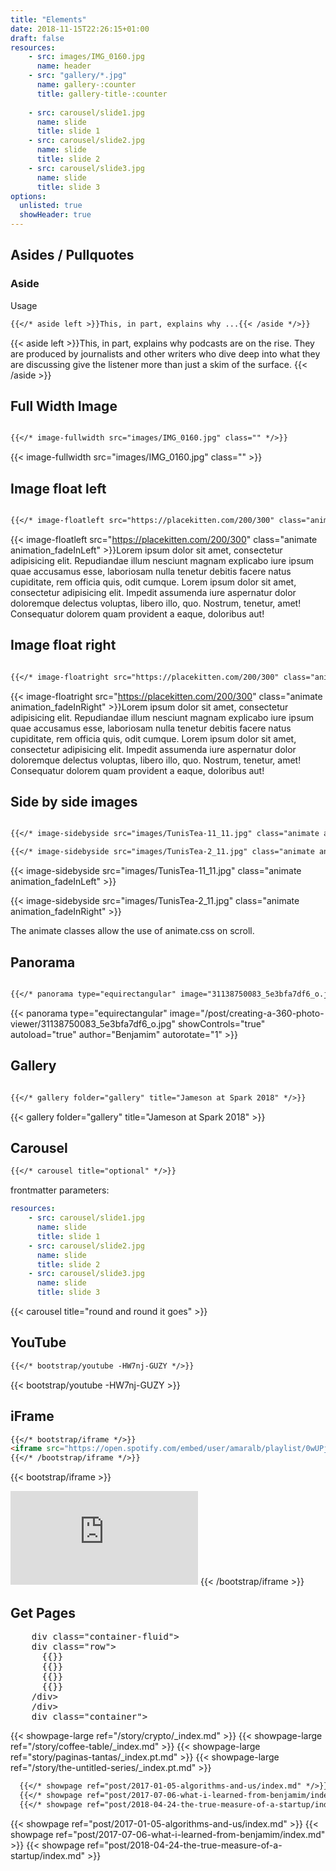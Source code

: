 ```yaml
---
title: "Elements"
date: 2018-11-15T22:26:15+01:00
draft: false
resources:
    - src: images/IMG_0160.jpg
      name: header
    - src: "gallery/*.jpg"
      name: gallery-:counter
      title: gallery-title-:counter
      
    - src: carousel/slide1.jpg
      name: slide
      title: slide 1 
    - src: carousel/slide2.jpg
      name: slide 
      title: slide 2  
    - src: carousel/slide3.jpg
      name: slide 
      title: slide 3 
options:
  unlisted: true
  showHeader: true
---
```


<h2 class="title">Asides / Pullquotes</h2>

<h3>Aside</h3>

Usage

```md
{{</* aside left >}}This, in part, explains why ...{{< /aside */>}}
```

{{< aside left >}}This, in part, explains why podcasts are on the rise. They are produced by journalists and other writers who dive deep into what they are discussing give the listener more than just a skim of the surface. {{< /aside >}}

<div class="clearfix"></div>

<h2 class="title">Full Width Image</h2>


```md

{{</* image-fullwidth src="images/IMG_0160.jpg" class="" */>}}

```



{{< image-fullwidth src="images/IMG_0160.jpg" class="" >}}

<h2 class="title">Image float left </h2>

```md

{{</* image-floatleft src="https://placekitten.com/200/300" class="animate animation_fadeInLeft" */>}}

```
{{< image-floatleft src="https://placekitten.com/200/300" class="animate animation_fadeInLeft" >}}Lorem ipsum dolor sit amet, consectetur adipisicing elit. Repudiandae illum nesciunt magnam explicabo iure ipsum quae accusamus esse, laboriosam nulla tenetur debitis facere natus cupiditate, rem officia quis, odit cumque. Lorem ipsum dolor sit amet, consectetur adipisicing elit. Impedit assumenda iure aspernatur dolor doloremque delectus voluptas, libero illo, quo. Nostrum, tenetur, amet! Consequatur dolorem quam provident a eaque, doloribus aut!


<div class="clearfix"></div>

<h2 class="title">Image float right </h2>

```md 

{{</* image-floatright src="https://placekitten.com/200/300" class="animate animation_fadeInRight" */>}}

```

{{< image-floatright src="https://placekitten.com/200/300" class="animate animation_fadeInRight" >}}Lorem ipsum dolor sit amet, consectetur adipisicing elit. Repudiandae illum nesciunt magnam explicabo iure ipsum quae accusamus esse, laboriosam nulla tenetur debitis facere natus cupiditate, rem officia quis, odit cumque. Lorem ipsum dolor sit amet, consectetur adipisicing elit. Impedit assumenda iure aspernatur dolor doloremque delectus voluptas, libero illo, quo. Nostrum, tenetur, amet! Consequatur dolorem quam provident a eaque, doloribus aut!

<div class="clearfix"></div>

<h2 class="title">Side by side images</h2>

```md

{{</* image-sidebyside src="images/TunisTea-11_11.jpg" class="animate animation_fadeInLeft" */>}}

{{</* image-sidebyside src="images/TunisTea-2_11.jpg" class="animate animation_fadeInLeft" */>}}

```



{{< image-sidebyside src="images/TunisTea-11_11.jpg" class="animate animation_fadeInLeft" >}}

{{< image-sidebyside src="images/TunisTea-2_11.jpg" class="animate animation_fadeInRight" >}}

The animate classes allow the use of animate.css on scroll.

<div class="clearfix"></div>
<h2 class="title">Panorama</h2>

```md

{{</* panorama type="equirectangular" image="31138750083_5e3bfa7df6_o.jpg" showControls="true" autoload="true" author="Benjamim" autorotate="1" */>}}

```



{{< panorama type="equirectangular" image="/post/creating-a-360-photo-viewer/31138750083_5e3bfa7df6_o.jpg" showControls="true" autoload="true" author="Benjamim" autorotate="1" >}}

<h2 class="title">Gallery</h2>


```md

{{</* gallery folder="gallery" title="Jameson at Spark 2018" */>}}

```

{{< gallery folder="gallery" title="Jameson at Spark 2018" >}}

<h2 class="title">Carousel</h2>

```md
{{</* carousel title="optional" */>}}
```

frontmatter parameters:

```yaml
resources:     
    - src: carousel/slide1.jpg
      name: slide
      title: slide 1 
    - src: carousel/slide2.jpg
      name: slide 
      title: slide 2  
    - src: carousel/slide3.jpg
      name: slide 
      title: slide 3 
```


{{< carousel title="round and round it goes" >}}

<h2 class="title">YouTube</h2>

```md
{{</* bootstrap/youtube -HW7nj-GUZY */>}}
```

{{< bootstrap/youtube -HW7nj-GUZY >}}

<h2 class="title">iFrame</h2>

```md
{{</* bootstrap/iframe */>}}
<iframe src="https://open.spotify.com/embed/user/amaralb/playlist/0wUPj2HPkZGVRAlSMutyMT" width="" height="" frameborder="0" allowtransparency="true" allow="encrypted-media"></iframe>
{{</* /bootstrap/iframe */>}}
```

{{< bootstrap/iframe >}}
<iframe src="https://open.spotify.com/embed/user/amaralb/playlist/0wUPj2HPkZGVRAlSMutyMT" frameborder="0" allowtransparency="true" allow="encrypted-media"></iframe>
{{< /bootstrap/iframe >}}


<h2 class="title">Get Pages</h2>


<pre>
    div class="container-fluid">
    div class="row">
      {{</* showpage-large ref="/story/crypto/" */>}}
      {{</* showpage-large ref="/story/coffee-table/" */>}}
      {{</* showpage-large ref="/pt/story/paginas-tantas/" */>}}
      {{</* showpage-large ref="/pt/story/the-untitled-series/" */>}}
    /div>
    /div>
    div class="container">
</pre>

</div>
</div>
</div>
<div class="container-fluid">
<div class="row">
  {{< showpage-large ref="/story/crypto/_index.md" >}}
  {{< showpage-large ref="/story/coffee-table/_index.md" >}}
  {{< showpage-large ref="story/paginas-tantas/_index.pt.md" >}}
  {{< showpage-large ref="/story/the-untitled-series/_index.pt.md" >}}
</div>
</div>


```md
  {{</* showpage ref="post/2017-01-05-algorithms-and-us/index.md" */>}}
  {{</* showpage ref="post/2017-07-06-what-i-learned-from-benjamim/index.pt.md" */>}}
  {{</* showpage ref="post/2018-04-24-the-true-measure-of-a-startup/index.md" */>}}
```

<div class="row">
  {{< showpage ref="post/2017-01-05-algorithms-and-us/index.md" >}}
  {{< showpage ref="post/2017-07-06-what-i-learned-from-benjamim/index.md" >}}
  {{< showpage ref="post/2018-04-24-the-true-measure-of-a-startup/index.md" >}}
</div>
